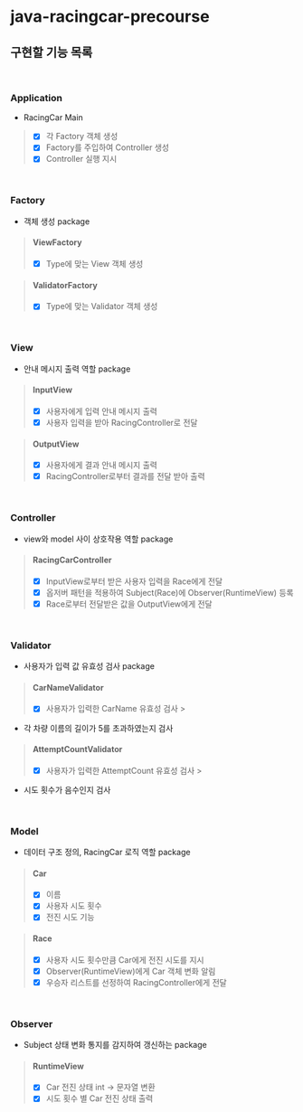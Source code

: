 # java-racingcar-precourse

## 구현할 기능 목록

</br>

### Application

* RacingCar Main

> - [x] 각 Factory 객체 생성
> - [x] Factory를 주입하여 Controller 생성
> - [x] Controller 실행 지시

</br>

### Factory

* 객체 생성 package

> #### ViewFactory
> - [x] Type에 맞는 View 객체 생성

> #### ValidatorFactory
> - [x] Type에 맞는 Validator 객체 생성

</br>

### View

* 안내 메시지 출력 역할 package

> #### InputView
> - [x] 사용자에게 입력 안내 메시지 출력
> - [x] 사용자 입력을 받아 RacingController로 전달

> #### OutputView
> - [x] 사용자에게 결과 안내 메시지 출력
> - [x] RacingController로부터 결과를 전달 받아 출력

</br>

### Controller

* view와 model 사이 상호작용 역할 package

> #### RacingCarController
> - [x] InputView로부터 받은 사용자 입력을 Race에게 전달
> - [x] 옵저버 패턴을 적용하여 Subject(Race)에 Observer(RuntimeView) 등록
> - [x] Race로부터 전달받은 값을 OutputView에게 전달

</br>

### Validator

* 사용자가 입력 값 유효성 검사 package

> #### CarNameValidator
> - [x] 사용자가 입력한 CarName 유효성 검사
    >
- 각 차량 이름의 길이가 5를 초과하였는지 검사

> #### AttemptCountValidator
> - [x] 사용자가 입력한 AttemptCount 유효성 검사
    >
- 시도 횟수가 음수인지 검사

</br>

### Model

* 데이터 구조 정의, RacingCar 로직 역할 package

> #### Car
> - [x] 이름
> - [x] 사용자 시도 횟수
> - [x] 전진 시도 기능

> #### Race
> - [x] 사용자 시도 횟수만큼 Car에게 전진 시도를 지시
> - [x] Observer(RuntimeView)에게 Car 객체 변화 알림
> - [x] 우승자 리스트를 선정하여 RacingController에게 전달

</br>

### Observer

* Subject 상태 변화 통지를 감지하여 갱신하는 package

> #### RuntimeView
> - [x] Car 전진 상태 int → 문자열 변환
> - [x] 시도 횟수 별 Car 전진 상태 출력
